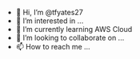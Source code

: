- 👋 Hi, I’m @tfyates27
- 👀 I’m interested in ...
- 🌱 I’m currently learning AWS Cloud
- 💞️ I’m looking to collaborate on ...
- 📫 How to reach me ...

<!---
tfyates27/tfyates27 is a ✨ special ✨ repository because its `README.md` (this file) appears on your GitHub profile.
You can click the Preview link to take a look at your changes.
--->
